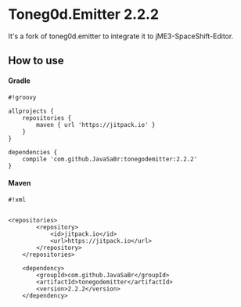 # Toneg0d.Emitter 2.2.2 #

It's a fork of toneg0d.emitter to integrate it to jME3-SpaceShift-Editor.

## How to use

#### Gradle


```
#!groovy

allprojects {
    repositories {
        maven { url 'https://jitpack.io' }
    }
}

dependencies {
    compile 'com.github.JavaSaBr:tonegodemitter:2.2.2'
}
```

    
#### Maven

```
#!xml


<repositories>
        <repository>
            <id>jitpack.io</id>
            <url>https://jitpack.io</url>
        </repository>
    </repositories>

    <dependency>
        <groupId>com.github.JavaSaBr</groupId>
        <artifactId>tonegodemitter</artifactId>
        <version>2.2.2</version>
    </dependency>
```